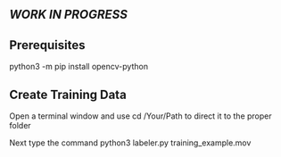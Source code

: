 ## *WORK IN PROGRESS*

## Prerequisites

python3 -m pip install opencv-python

## Create Training Data

Open a terminal window and use cd /Your/Path to direct it to the proper folder

Next type the command python3 labeler.py training_example.mov

